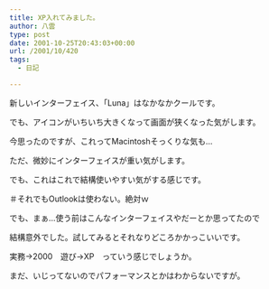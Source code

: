 ```yaml
---
title: XP入れてみました。
author: 八雲
type: post
date: 2001-10-25T20:43:03+00:00
url: /2001/10/420
tags:
  - 日記

---
```

新しいインターフェイス、「Luna」はなかなかクールです。
  
でも、アイコンがいちいち大きくなって画面が狭くなった気がします。
  
今思ったのですが、これってMacintoshそっくりな気も…
  
ただ、微妙にインターフェイスが重い気がします。
  
でも、これはこれで結構使いやすい気がする感じです。
  
＃それでもOutlookは使わない。絶対ｗ

でも、まぁ…使う前はこんなインターフェイスやだーとか思ってたので
  
結構意外でした。試してみるとそれなりどころかかっこいいです。
  
実務→2000　遊び→XP　っていう感じでしょうか。
  
まだ、いじってないのでパフォーマンスとかはわからないですが。
